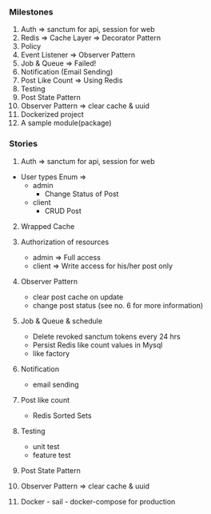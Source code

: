 ### Milestones

1. Auth => sanctum for api, session for web 
2. Redis => Cache Layer => Decorator Pattern
3. Policy 
4. Event Listener => Observer Pattern
5. Job & Queue => Failed!
6. Notification (Email Sending)
7. Post Like Count => Using Redis
8. Testing
9. Post State Pattern 
10. Observer Pattern => clear cache & uuid
11. Dockerized project
12. A sample module(package)
 


### Stories
1. Auth => sanctum for api, session for web 
 - User types Enum =>
   - admin
      - Change Status of Post
   - client
     - CRUD Post
 
2. Wrapped Cache
 
3. Authorization of resources
   - admin =>  Full access
   - client => Write access for his/her post only
4. Observer Pattern
   - clear post cache on update
   - change post status (see no. 6 for more information)
5. Job & Queue & schedule
   - Delete revoked sanctum tokens every 24 hrs
   - Persist Redis like count values in Mysql
   - like factory

6. Notification 
   - email sending

7. Post like count
   - Redis Sorted Sets

8. Testing
     - unit test
     - feature test
  
9. Post State Pattern
  
10. Observer Pattern => clear cache & uuid
  
  
11. Docker
        - sail
        - docker-compose for production
